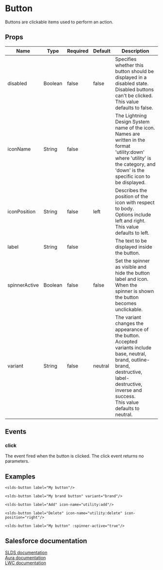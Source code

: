 # Button

Buttons are clickable items used to perform an action.

## Props

| Name          | Type    | Required | Default | Description |
| ------------- | ------- | -------- | ------- | ----------- |
| disabled      | Boolean | false    | false   | Specifies whether this button should be displayed in a disabled state.<br>Disabled buttons can't be clicked.<br>This value defaults to false. |
| iconName      | String  | false    |         | The Lightning Design System name of the icon.<br>Names are written in the format 'utility:down' where 'utility' is the category, and 'down' is the specific icon to be displayed. |
| iconPosition  | String  | false    | left    | Describes the position of the icon with respect to body.<br>Options include left and right.<br>This value defaults to left. |
| label         | String  | false    |         | The text to be displayed inside the button. |
| spinnerActive | Boolean | false    | false   | Set the spinner as visible and hide the button label and icon.<br>When the spinner is shown the button becomes unclickable. |
| variant       | String  | false    | neutral | The variant changes the appearance of the button.<br>Accepted variants include base, neutral, brand, outline-brand, destructive, label-destructive, inverse and success.<br>This value defaults to neutral. |

## Events

### click
The event fired when the button is clicked. The click event returns no parameters.

## Examples

```vue
<slds-button label="My button"/>

<slds-button label="My brand button" variant="brand"/>

<slds-button label="Add" icon-name="utility:add"/>

<slds-button label="Delete" icon-name="utility:delete" icon-position="right"/>

<slds-button label="My button" :spinner-active="true"/>

```

## Salesforce documentation
[SLDS documentation](https://www.lightningdesignsystem.com/components/buttons/)<br>
[Aura documentation](https://developer.salesforce.com/docs/component-library/bundle/lightning:button)<br>
[LWC documentation](https://developer.salesforce.com/docs/component-library/bundle/lightning-button)<br>